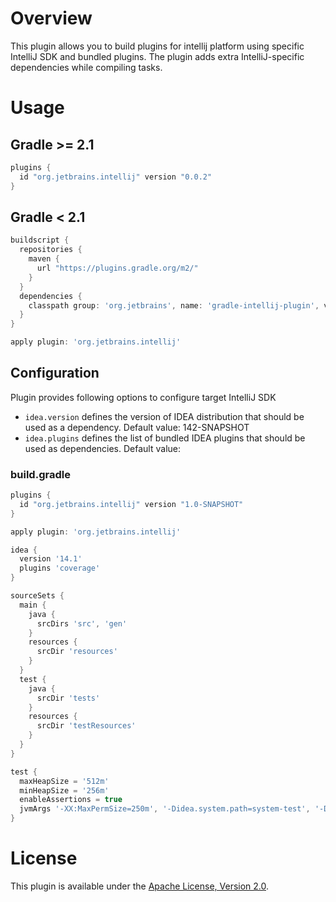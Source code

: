# Overview
This plugin allows you to build plugins for intellij platform using specific IntelliJ SDK and bundled plugins.
The plugin adds extra IntelliJ-specific dependencies while compiling tasks.

# Usage

## Gradle >= 2.1

```groovy
plugins {
  id "org.jetbrains.intellij" version "0.0.2"
}
```

## Gradle < 2.1

```groovy
buildscript {
  repositories {
    maven {
      url "https://plugins.gradle.org/m2/"
    }
  }
  dependencies {
    classpath group: 'org.jetbrains', name: 'gradle-intellij-plugin', version: '1.0-SNAPSHOT'
  }
}

apply plugin: 'org.jetbrains.intellij'
```

## Configuration

Plugin provides following options to configure target IntelliJ SDK
- `idea.version` defines the version of IDEA distribution that should be used as a dependency. Default value: 142-SNAPSHOT
- `idea.plugins` defines the list of bundled IDEA plugins that should be used as dependencies. Default value: <empty>


### build.gradle
```groovy
plugins {
  id "org.jetbrains.intellij" version "1.0-SNAPSHOT"
}

apply plugin: 'org.jetbrains.intellij'

idea {
  version '14.1'
  plugins 'coverage'
}

sourceSets {
  main {
    java {
      srcDirs 'src', 'gen'
    }
    resources {
      srcDir 'resources'
    }
  }
  test {
    java {
      srcDir 'tests'
    }
    resources {
      srcDir 'testResources'
    }
  }
}

test {
  maxHeapSize = '512m'
  minHeapSize = '256m'
  enableAssertions = true
  jvmArgs '-XX:MaxPermSize=250m', '-Didea.system.path=system-test', '-Didea.config.path=config-test'
} 
```

# License
This plugin is available under the [Apache License, Version 2.0](http://www.apache.org/licenses/LICENSE-2.0).